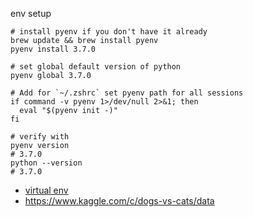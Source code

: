 env setup
```
# install pyenv if you don't have it already
brew update && brew install pyenv
pyenv install 3.7.0

# set global default version of python
pyenv global 3.7.0

# Add for `~/.zshrc` set pyenv path for all sessions
if command -v pyenv 1>/dev/null 2>&1; then
  eval "$(pyenv init -)"
fi

# verify with 
pyenv version
# 3.7.0
python --version
# 3.7.0
```

 - [virtual env](https://docs.conda.io/projects/conda/en/latest/user-guide/install/macos.html)
 - https://www.kaggle.com/c/dogs-vs-cats/data


